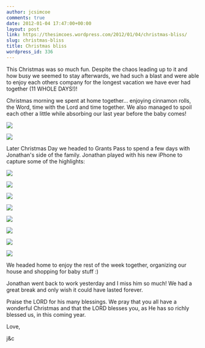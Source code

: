 ```yaml
---
author: jcsimcoe
comments: true
date: 2012-01-04 17:47:00+00:00
layout: post
link: https://thesimcoes.wordpress.com/2012/01/04/christmas-bliss/
slug: christmas-bliss
title: Christmas bliss
wordpress_id: 336
---
```


This Christmas was so much fun. Despite the chaos leading up to it and how busy we seemed to stay afterwards, we had such a blast and were able to enjoy each others company for the longest vacation we have ever had together (11 WHOLE DAYS!)!




Christmas morning we spent at home together… enjoying cinnamon rolls, the Word, time with the Lord and time together. We also managed to spoil each other a little while absorbing our last year before the baby comes!




![](/public/assets/tumblr_lxabkiVVro1qb8l8q.jpg)




![](/public/assets/tumblr_lxabktye421qb8l8q.jpg)




Later Christmas Day we headed to Grants Pass to spend a few days with Jonathan's side of the family. Jonathan played with his new iPhone to capture some of the highlights:




![](/public/assets/tumblr_lxabxi0lXB1qb8l8q.jpg)




![](/public/assets/tumblr_lxabxsXZEh1qb8l8q.jpg)




![](/public/assets/tumblr_lxaby3h3VN1qb8l8q.jpg)




![](/public/assets/tumblr_lxabykJg901qb8l8q.jpg)




![](/public/assets/tumblr_lxabyyD1Gz1qb8l8q.jpg)




![](/public/assets/tumblr_lxabzeImrO1qb8l8q.jpg)




![](/public/assets/tumblr_lxabzsQSsD1qb8l8q.jpg)




![](/public/assets/tumblr_lxac03MGhT1qb8l8q.jpg)




We headed home to enjoy the rest of the week together, organizing our house and shopping for baby stuff :)




Jonathan went back to work yesterday and I miss him so much! We had a great break and only wish it could have lasted forever.




Praise the LORD for his many blessings. We pray that you all have a wonderful Christmas and that the LORD blesses you, as He has so richly blessed us, in this coming year.




Love,




j&c
